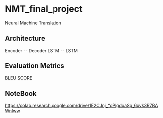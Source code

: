 # NMT_final_project

Neural Machine Translation 


## Architecture 
Encoder -- Decoder
LSTM    -- LSTM

## Evaluation Metrics
BLEU SCORE

## NoteBook
https://colab.research.google.com/drive/1E2CJnj_YoPlgdoaSg_6xvk3R7BAWnIww
